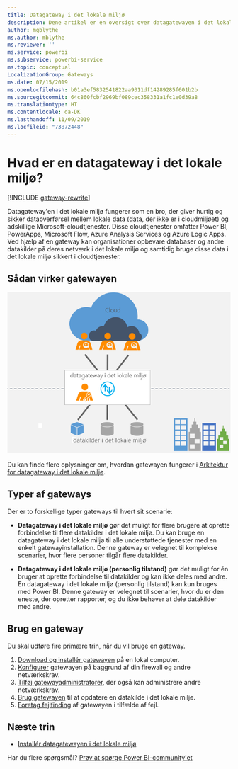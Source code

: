 ```yaml
---
title: Datagateway i det lokale miljø
description: Dene artikel er en oversigt over datagatewayen i det lokale miljø til Power BI. Du kan bruge denne gateway til at arbejde med DirectQuery-datakilder. Du kan også bruge denne gateway til at opdatere clouddatasæt med data i det lokale miljø.
author: mgblythe
ms.author: mblythe
ms.reviewer: ''
ms.service: powerbi
ms.subservice: powerbi-service
ms.topic: conceptual
LocalizationGroup: Gateways
ms.date: 07/15/2019
ms.openlocfilehash: b01a3ef5832541822aa9311df14289285f601b2b
ms.sourcegitcommit: 64c860fcbf2969bf089cec358331a1fc1e0d39a8
ms.translationtype: HT
ms.contentlocale: da-DK
ms.lasthandoff: 11/09/2019
ms.locfileid: "73872448"
---
```

# <a name="what-is-an-on-premises-data-gateway"></a>Hvad er en datagateway i det lokale miljø?

[!INCLUDE [gateway-rewrite](includes/gateway-rewrite.md)]

Datagateway'en i det lokale miljø fungerer som en bro, der giver hurtig og sikker dataoverførsel mellem lokale data (data, der ikke er i cloudmiljøet) og adskillige Microsoft-cloudtjenester. Disse cloudtjenester omfatter Power BI, PowerApps, Microsoft Flow, Azure Analysis Services og Azure Logic Apps. Ved hjælp af en gateway kan organisationer opbevare databaser og andre datakilder på deres netværk i det lokale miljø og samtidig bruge disse data i det lokale miljø sikkert i cloudtjenester.

## <a name="how-the-gateway-works"></a>Sådan virker gatewayen

![Oversigt over gateways](media/service-gateway-onprem/on-premises-data-gateway.png)

Du kan finde flere oplysninger om, hvordan gatewayen fungerer i [Arkitektur for datagateway i det lokale miljø](/data-integration/gateway/service-gateway-onprem-indepth).

## <a name="types-of-gateways"></a>Typer af gateways

Der er to forskellige typer gateways til hvert sit scenarie:

* **Datagateway i det lokale miljø** gør det muligt for flere brugere at oprette forbindelse til flere datakilder i det lokale miljø. Du kan bruge en datagateway i det lokale miljø til alle understøttede tjenester med en enkelt gatewayinstallation. Denne gateway er velegnet til komplekse scenarier, hvor flere personer tilgår flere datakilder.

* **Datagateway i det lokale miljø (personlig tilstand)** gør det muligt for én bruger at oprette forbindelse til datakilder og kan ikke deles med andre. En datagateway i det lokale miljø (personlig tilstand) kan kun bruges med Power BI. Denne gateway er velegnet til scenarier, hvor du er den eneste, der opretter rapporter, og du ikke behøver at dele datakilder med andre.

## <a name="use-a-gateway"></a>Brug en gateway

Du skal udføre fire primære trin, når du vil bruge en gateway.

1. [Download og installér gatewayen](/data-integration/gateway/service-gateway-install) på en lokal computer.
1. [Konfigurer](/data-integration/gateway/service-gateway-app) gatewayen på baggrund af din firewall og andre netværkskrav.
1. [Tilføj gatewayadministratorer](/data-integration/gateway/service-gateway-manage), der også kan administrere andre netværkskrav.
1. [Brug gatewayen](service-gateway-sql-tutorial.md) til at opdatere en datakilde i det lokale miljø.
1. [Foretag fejlfinding](service-gateway-onprem-tshoot.md) af gatewayen i tilfælde af fejl.

## <a name="next-steps"></a>Næste trin

* [Installér datagatewayen i det lokale miljø](/data-integration/gateway/service-gateway-install)

Har du flere spørgsmål? [Prøv at spørge Power BI-community'et](https://community.powerbi.com/)

